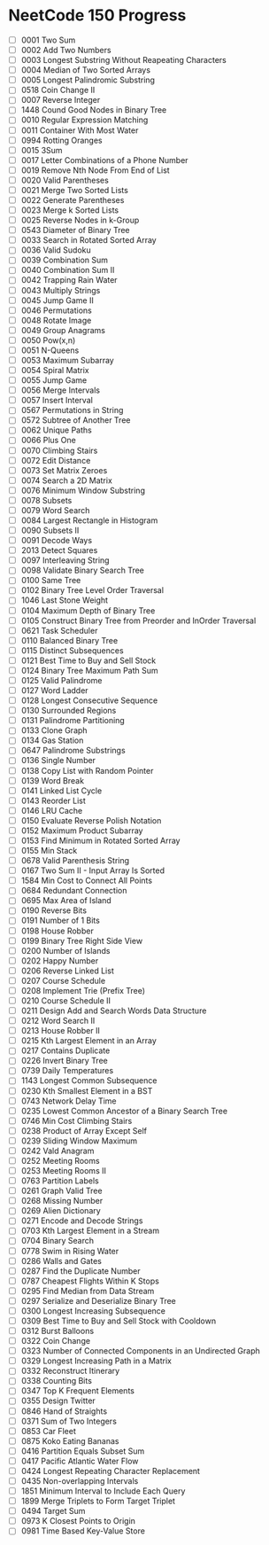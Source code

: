 
# NeetCode 150 Progress


- [ ] 0001 Two Sum
- [ ] 0002 Add Two Numbers
- [ ] 0003 Longest Substring Without Reapeating Characters
- [ ] 0004 Median of Two Sorted Arrays
- [ ] 0005 Longest Palindromic Substring
- [ ] 0518 Coin Change II
- [ ] 0007 Reverse Integer
- [ ] 1448 Cound Good Nodes in Binary Tree
- [ ] 0010 Regular Expression Matching
- [ ] 0011 Container With Most Water
- [ ] 0994 Rotting Oranges
- [ ] 0015 3Sum
- [ ] 0017 Letter Combinations of a Phone Number
- [ ] 0019 Remove Nth Node From End of List
- [ ] 0020 Valid Parentheses
- [ ] 0021 Merge Two Sorted Lists
- [ ] 0022 Generate Parentheses
- [ ] 0023 Merge k Sorted Lists
- [ ] 0025 Reverse Nodes in k-Group
- [ ] 0543 Diameter of Binary Tree
- [ ] 0033 Search in Rotated Sorted Array
- [ ] 0036 Valid Sudoku
- [ ] 0039 Combination Sum
- [ ] 0040 Combination Sum II
- [ ] 0042 Trapping Rain Water
- [ ] 0043 Multiply Strings
- [ ] 0045 Jump Game II
- [ ] 0046 Permutations
- [ ] 0048 Rotate Image
- [ ] 0049 Group Anagrams
- [ ] 0050 Pow(x,n)
- [ ] 0051 N-Queens
- [ ] 0053 Maximum Subarray
- [ ] 0054 Spiral Matrix
- [ ] 0055 Jump Game
- [ ] 0056 Merge Intervals
- [ ] 0057 Insert Interval
- [ ] 0567 Permutations in String
- [ ] 0572 Subtree of Another Tree
- [ ] 0062 Unique Paths
- [ ] 0066 Plus One
- [ ] 0070 Climbing Stairs
- [ ] 0072 Edit Distance
- [ ] 0073 Set Matrix Zeroes
- [ ] 0074 Search a 2D Matrix
- [ ] 0076 Minimum Window Substring
- [ ] 0078 Subsets
- [ ] 0079 Word Search
- [ ] 0084 Largest Rectangle in Histogram
- [ ] 0090 Subsets II
- [ ] 0091 Decode Ways
- [ ] 2013 Detect Squares
- [ ] 0097 Interleaving String
- [ ] 0098 Validate Binary Search Tree
- [ ] 0100 Same Tree
- [ ] 0102 Binary Tree Level Order Traversal
- [ ] 1046 Last Stone Weight
- [ ] 0104 Maximum Depth of Binary Tree
- [ ] 0105 Construct Binary Tree from Preorder and InOrder Traversal
- [ ] 0621 Task Scheduler
- [ ] 0110 Balanced Binary Tree
- [ ] 0115 Distinct Subsequences
- [ ] 0121 Best Time to Buy and Sell Stock
- [ ] 0124 Binary Tree Maximum Path Sum
- [ ] 0125 Valid Palindrome
- [ ] 0127 Word Ladder
- [ ] 0128 Longest Consecutive Sequence
- [ ] 0130 Surrounded Regions
- [ ] 0131 Palindrome Partitioning
- [ ] 0133 Clone Graph
- [ ] 0134 Gas Station
- [ ] 0647 Palindrome Substrings
- [ ] 0136 Single Number
- [ ] 0138 Copy List with Random Pointer
- [ ] 0139 Word Break
- [ ] 0141 Linked List Cycle
- [ ] 0143 Reorder List
- [ ] 0146 LRU Cache
- [ ] 0150 Evaluate Reverse Polish Notation
- [ ] 0152 Maximum Product Subarray
- [ ] 0153 Find Minimum in Rotated Sorted Array
- [ ] 0155 Min Stack
- [ ] 0678 Valid Parenthesis String
- [ ] 0167 Two Sum II - Input Array Is Sorted
- [ ] 1584 Min Cost to Connect All Points
- [ ] 0684 Redundant Connection
- [ ] 0695 Max Area of Island
- [ ] 0190 Reverse Bits
- [ ] 0191 Number of 1 Bits
- [ ] 0198 House Robber
- [ ] 0199 Binary Tree Right Side View
- [ ] 0200 Number of Islands
- [ ] 0202 Happy Number
- [ ] 0206 Reverse Linked List
- [ ] 0207 Course Schedule
- [ ] 0208 Implement Trie (Prefix Tree)
- [ ] 0210 Course Schedule II
- [ ] 0211 Design Add and Search Words Data Structure
- [ ] 0212 Word Search II
- [ ] 0213 House Robber II
- [ ] 0215 Kth Largest Element in an Array
- [ ] 0217 Contains Duplicate
- [ ] 0226 Invert Binary Tree
- [ ] 0739 Daily Temperatures
- [ ] 1143 Longest Common Subsequence
- [ ] 0230 Kth Smallest Element in a BST
- [ ] 0743 Network Delay Time
- [ ] 0235 Lowest Common Ancestor of a Binary Search Tree
- [ ] 0746 Min Cost Climbing Stairs
- [ ] 0238 Product of Array Except Self
- [ ] 0239 Sliding Window Maximum
- [ ] 0242 Vald Anagram
- [ ] 0252 Meeting Rooms
- [ ] 0253 Meeting Rooms II
- [ ] 0763 Partition Labels
- [ ] 0261 Graph Valid Tree
- [ ] 0268 Missing Number
- [ ] 0269 Alien Dictionary
- [ ] 0271 Encode and Decode Strings
- [ ] 0703 Kth Largest Element in a Stream
- [ ] 0704 Binary Search
- [ ] 0778 Swim in Rising Water
- [ ] 0286 Walls and Gates
- [ ] 0287 Find the Duplicate Number
- [ ] 0787 Cheapest Flights Within K Stops
- [ ] 0295 Find Median from Data Stream
- [ ] 0297 Serialize and Deserialize Binary Tree
- [ ] 0300 Longest Increasing Subsequence
- [ ] 0309 Best Time to Buy and Sell Stock with Cooldown
- [ ] 0312 Burst Balloons
- [ ] 0322 Coin Change
- [ ] 0323 Number of Connected Components in an Undirected Graph
- [ ] 0329 Longest Increasing Path in a Matrix
- [ ] 0332 Reconstruct Itinerary
- [ ] 0338 Counting Bits
- [ ] 0347 Top K Frequent Elements
- [ ] 0355 Design Twitter
- [ ] 0846 Hand of Straights
- [ ] 0371 Sum of Two Integers
- [ ] 0853 Car Fleet
- [ ] 0875 Koko Eating Bananas
- [ ] 0416 Partition Equals Subset Sum
- [ ] 0417 Pacific Atlantic Water Flow
- [ ] 0424 Longest Repeating Character Replacement
- [ ] 0435 Non-overlapping Intervals
- [ ] 1851 Minimum Interval to Include Each Query
- [ ] 1899 Merge Triplets to Form Target Triplet
- [ ] 0494 Target Sum
- [ ] 0973 K Closest Points to Origin
- [ ] 0981 Time Based Key-Value Store